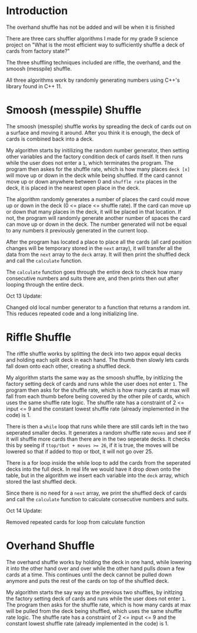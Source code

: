 # Introduction 

The overhand shuffle has not be added and will be when it is finished

There are three cars shuffler algorithms I made for my grade 9 science project on "What is the most efficient way to sufficiently shuffle a deck of cards from 
factory state?"

The three shuffling techniques included are riffle, the overhand, and the smoosh (messpile) shuffle.

All three algorithms work by randomly generating numbers using C++'s <random> library found in C++ 11.

# Smoosh (messpile) Shuffle

The smoosh (messpile) shuffle works by spreading the deck of cards out on a surface and moving it around. After you think it is enough, the deck of cards is 
combined back into a deck. 

My algorithm starts by initilizing the random number generator, then setting other variables and the factory condition deck of cards itself. It then runs while the user does not enter a `1`, which terminates the program. The program then askes for the shuffle rate, which is how many places `deck [x]` will move up or down in the deck while being shuffled. If the card cannot move up or down anywhere between 0 and `shuffle rate` places in the deck, it is placed in the nearest open place in the deck.
  
The algorithm randomly generates a number of places the card could move up or down in the deck (0 <= place <= shuffle rate). If the card can move up or down that many places in the deck, it will be placed in that location. If not, the program will randomly generate another number of spaces the card can move up or down in the deck. The number generated will not be equal to any numbers it previously generated in the current loop. 
  
After the program has located a place to place all the cards (all card position changes will be temporary stored in the `next` array), it will transfer all the data from the `next` array to the `deck` array. It will then print the shuffled deck and call the `calculate` function.
  
The `calculate` function goes through the entire deck to check how many consecutive numbers and suits there are, and then prints then out after looping through the entire deck.
  
Oct 13 Update:
  
Changed old local number generator to a function that returns a random int. This reduces repeated code and a long initializing line.
  
# Riffle Shuffle
  
The riffle shuffle works by splitting the deck into two appox equal decks and holding each split deck in each hand. The thumb then slowly lets cards fall down onto each other, creating a shuffled deck.
  
My algorithm starts the same way as the smoosh shuffle, by initlizing the factory setting deck of cards and runs while the user does not enter `1`. The program then asks for the shuffle rate, which is how many cards at max will fall from each thumb before being covered by the other pile of cards, which uses the same shuffle rate logic. The shuffle rate has a constraint of 2 <= input <= 9 and the constant lowest shuffle rate (already implemented in the code) is 1. 
  
There is then a `while` loop that runs while there are still cards left in the two seperated smaller decks. It generates a random shuffle rate `moves` and see if it will shuffle more cards than there are in the two seperate decks. It checks this by seeing if `ttop/tbot + moves >= 26`, if it is true, the moves will be lowered so that if added to ttop or tbot, it will not go over 25. 
  
There is a for loop inside the while loop to add the cards from the seperated decks into the full deck. In real life we would have it drop down onto the table, but in the algorithm we insert each variable into the `deck` array, which stored the last shuffled deck.
  
Since there is no need for a `next` array, we print the shuffled deck of cards and call the `calculate` function to calculate consecutive numbers and suits.
  
Oct 14 Update:
  
Removed repeated cards for loop from calculate function

# Overhand Shuffle
  
The overhand shuffle works by holding the deck in one hand, while lowering it into the other hand over and over while the other hand pulls down a few cards at a time. This continues until the deck cannot be pulled down anymore and puts the rest of the cards on top of the shuffled deck.
  
My algorithm starts the say way as the previous two shuffles, by initlzing the factory setting deck of cards and runs while the user does not enter `1`. The program then asks for the shuffle rate, which is how many cards at max will be pulled from the deck being shuffled, which uses the same shuffle rate logic. The shuffle rate has a constraint of 2 <= input <= 9 and the constant lowest shuffle rate (already implemented in the code) is 1. 

